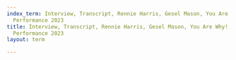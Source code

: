 ```yaml
---
index_term: Interview, Transcript, Rennie Harris, Gesel Mason, You Are Why!, No Boundaries
  Performance 2023
title: Interview, Transcript, Rennie Harris, Gesel Mason, You Are Why!, No Boundaries
  Performance 2023
layout: term

---
```


